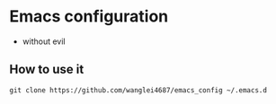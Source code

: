 # Emacs configuration

- without evil

## How to use it

```shell
git clone https://github.com/wanglei4687/emacs_config ~/.emacs.d
```
